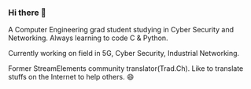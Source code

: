 ### Hi there 👋

A Computer Engineering grad student studying in Cyber Security and Networking. Always learning to code C & Python.

Currently working on field in 5G, Cyber Security, Industrial Networking. 

Former StreamElements community translator(Trad.Ch). Like to translate stuffs on the Internet to help others. 😄

<!--
**KaiLee2588/KaiLee2588** is a ✨ _special_ ✨ repository because its `README.md` (this file) appears on your GitHub profile.

Here are some ideas to get you started:

- 🔭 I’m currently working on ...
- 🌱 I’m currently learning ...
- 👯 I’m looking to collaborate on ...
- 🤔 I’m looking for help with ...
- 💬 Ask me about ...
- 📫 How to reach me: ...
- 😄 Pronouns: ...
- ⚡ Fun fact: ...
-->
